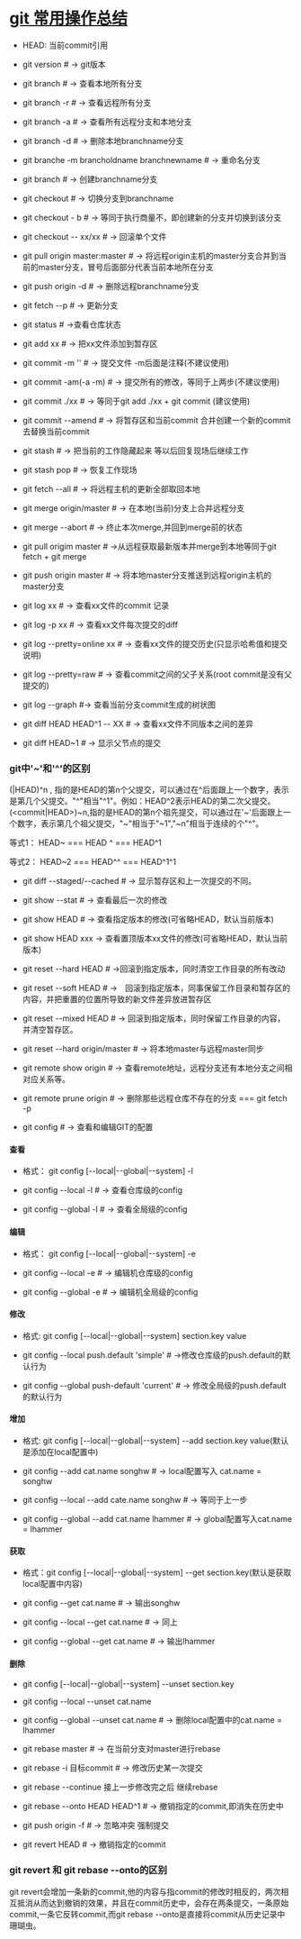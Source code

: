 # [git 常用操作总结](https://juejin.im/post/5a2cdfe26fb9a0452936b07f)

- HEAD: 当前commit引用

- git version # -> git版本

- git branch # -> 查看本地所有分支

- git branch -r # -> 查看远程所有分支

- git branch -a # -> 查看所有远程分支和本地分支

- git branch -d <branchname> # -> 删除本地branchname分支

- git branche -m brancholdname branchnewname # -> 重命名分支

- git branch <branchename> # -> 创建branchname分支

- git checkout <branchname> # -> 切换分支到branchname

- git checkout - b <branchname> # -> 等同于执行商量不，即创建新的分支并切换到该分支

- git checkout -- xx/xx # -> 回滚单个文件

- git pull origin master:master # -> 将远程origin主机的master分支合并到当前的master分支，冒号后面部分代表当前本地所在分支

- git push origin -d <branchname> # -> 删除远程branchname分支

- git fetch --p # -> 更新分支

- git status # ->查看仓库状态

- git add xx # -> 把xx文件添加到暂存区

- git commit -m '' # -> 提交文件 -m后面是注释(不建议使用)

- git commit -am(-a -m) # -> 提交所有的修改，等同于上两步(不建议使用)

- git commit ./xx # -> 等同于git add ./xx + git commit (建议使用)

- git commit --amend # -> 将暂存区和当前commit 合并创建一个新的commit 去替换当前commit

- git stash # -> 把当前的工作隐藏起来 等以后回复现场后继续工作

- git stash pop # -> 恢复工作现场

- git fetch --all # -> 将远程主机的更新全部取回本地

- git merge origin/master # -> 在本地(当前)分支上合并远程分支

- git merge --abort # -> 终止本次merge,并回到merge前的状态

- git pull origim master # ->从远程获取最新版本并merge到本地等同于git fetch + git merge

- git push origin master # -> 将本地master分支推送到远程origin主机的master分支

- git log xx # -> 查看xx文件的commit 记录

- git log -p xx # -> 查看xx文件每次提交的diff

- git log --pretty=online xx # -> 查看xx文件的提交历史(只显示哈希值和提交说明)

- git log --pretty=raw # -> 查看commit之间的父子关系(root commit是没有父提交的)

- git log --graph #-> 查看当前分支commit生成的树状图

- git diff HEAD HEAD^1 -- XX # -> 查看xx文件不同版本之间的差异

- git diff HEAD~1 # -> 显示父节点的提交


### git中'~'和'^'的区别

(<commit>|HEAD)^n , 指的是HEAD的第n个父提交，可以通过在^后面跟上一个数字，表示是第几个父提交。"^"相当"^1"。例如：HEAD^2表示HEAD的第二次父提交。(<commit|HEAD>)~n,指的是HEAD的第n个祖先提交，可以通过在'~'后面跟上一个数字，表示第几个祖父提交，"~"相当于"~1","~n"相当于连续的<n>个"^"。

等式1： HEAD~ === HEAD ^ === HEAD^1

等式2： HEAD~2 === HEAD^^ === HEAD^1^1


- git diff --staged/--cached # -> 显示暂存区和上一次提交的不同。

- git show --stat # -> 查看最后一次的修改

- git show HEAD # -> 查看指定版本的修改(可省略HEAD，默认当前版本)

- git show HEAD xxx -> 查看置顶版本xx文件的修改(可省略HEAD，默认当前版本)

- git reset --hard HEAD # ->回滚到指定版本，同时清空工作目录的所有改动

- git reset --soft HEAD # ->　回滚到指定版本，同事保留工作目录和暂存区的内容，并把重置的位置所导致的新文件差异放进暂存区

- git reset --mixed HEAD # -> 回滚到指定版本，同时保留工作目录的内容，并清空暂存区。

- git reset --hard origin/master  # -> 将本地master与远程master同步

- git remote show origin # -> 查看remote地址，远程分支还有本地分支之间相对应关系等。

- git remote prune origin # -> 删除那些远程仓库不存在的分支 === git fetch -p

- git config # -> 查看和编辑GIT的配置

#### 查看

- 格式： git config [--local|--global|--system] -l

- git config --local -l # -> 查看仓库级的config

- git config --global -l # -> 查看全局级的config

#### 编辑

- 格式： git config [--local|--global|--system] -e

- git config --local -e # -> 编辑机仓库级的config

- git config --global -e # -> 编辑机全局级的config

#### 修改

- 格式: git config [--local|--global|--system] section.key value

- git config --local push.default 'simple' # ->修改仓库级的push.default的默认行为

- git config --global push-default 'current' # -> 修改全局级的push.default的默认行为

#### 增加

- 格式: git config [--local|--global|--system] --add section.key value(默认是添加在local配置中)

- git config --add cat.name songhw # -> local配置写入 cat.name = songhw

- git config --local --add cate.name songhw # -> 等同于上一步

- git config --global --add cat.name lhammer # -> global配置写入cat.name = lhammer

#### 获取

- 格式：git config [--local|--global|--system] --get section.key(默认是获取local配置中内容)

- git config --get cat.name # -> 输出songhw

- git config --local --get cat.name # -> 同上

- git config --global --get cat.name # -> 输出lhammer

#### 删除

- git config [--local|--global|--system] --unset section.key

- git config --local --unset cat.name 

- git config --global --unset cat.name # -> 删除local配置中的cat.name = lhammer


- git rebase master # -> 在当前分支对master进行rebase

- git rebase -i 目标commit  # -> 修改历史某一次提交

- git rebase --continue 接上一步修改完之后 继续rebase

- git rebase --onto HEAD HEAD^1 <branchname> # -> 撤销指定的commit,即消失在历史中

- git push origin <branchname> -f # -> 忽略冲突 强制提交

- git revert HEAD # -> 撤销指定的commit

### git revert 和 git rebase --onto的区别

git revert会增加一条新的commit,他的内容与指commit的修改时相反的，两次相互抵消从而达到撤销的效果，并且在commit历史中，会存在两条提交，一条原始commit,一条它反转commit,而git rebase --onto是直接将commit从历史记录中珊瑚虫。

